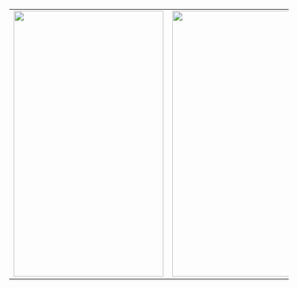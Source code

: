 


<table>
<tr>
    <td><img src="https://user-images.githubusercontent.com/62395780/164086834-2331263e-f416-4ff0-8cff-3c827c5e3f62.png" width=270 height=480></td>
    <td><img src="https://user-images.githubusercontent.com/62395780/164087181-512361d2-646d-46df-a8e3-94148550b57b.png" width=270 height=480></td>
    <td><img src="https://user-images.githubusercontent.com/62395780/164087715-a1465ed1-54ca-448d-b736-cbe558a85725.png" width=270 height=480></td>
  </tr>
  </table>
